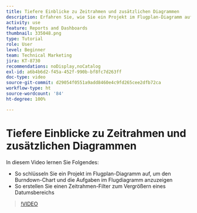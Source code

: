 ```yaml
---
title: Tiefere Einblicke zu Zeitrahmen und zusätzlichen Diagrammen
description: Erfahren Sie, wie Sie ein Projekt im Flugplan-Diagramm aufschlüsseln, damit der Burndown-Chart und die Aufgaben im Flugdiagramm in der [!UICONTROL erweiterten Analyse] erscheinen.
activity: use
feature: Reports and Dashboards
thumbnail: 335048.png
type: Tutorial
role: User
level: Beginner
team: Technical Marketing
jira: KT-8730
recommendations: noDisplay,noCatalog
exl-id: a6b4b6d2-f45a-452f-990b-bf8fc7d263ff
doc-type: video
source-git-commit: d29054f0551a9add8460e4c9fd265cee2dfb72ca
workflow-type: ht
source-wordcount: '84'
ht-degree: 100%

---
```


# Tiefere Einblicke zu Zeitrahmen und zusätzlichen Diagrammen

In diesem Video lernen Sie Folgendes:

* So schlüsseln Sie ein Projekt im Flugplan-Diagramm auf, um den Burndown-Chart und die Aufgaben im Flugdiagramm anzuzeigen
* So erstellen Sie einen Zeitrahmen-Filter zum Vergrößern eines Datumsbereichs

>[!VIDEO](https://video.tv.adobe.com/v/335048/?quality=12&learn=on)
